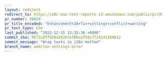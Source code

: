 ```yaml
---
layout: redirect
redirect_to: https://a8c-woo-test-reports.s3.amazonaws.com/public/pr/36010/e2e/index.html
pr_number: 36010
pr_title_encoded: "Enhancement%3A+Tax+settings+conflict+warning"
pr_test_type: e2e
last_published: "2022-12-15 12:35:36 +0000"
commit_sha: 9672c07f929a2626fef0bce750c7724141264b12
commit_message: "Wrap texts in i18n method"
branch_name: add/tax-settings-error
---
```

